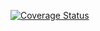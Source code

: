 [![Coverage Status](https://coveralls.io/repos/github/nixopn/lab05dzd/badge.svg?branch=master)](https://coveralls.io/github/nixopn/lab05dzd?branch=master)
